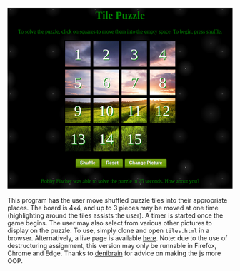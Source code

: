 ![Tile Puzzle](assets/tiles.png?raw=true)

This program has the user move shuffled puzzle tiles into their appropriate places. The board is
4x4, and up to 3 pieces may be moved at one time (highlighting around the tiles assists the user).
A timer is started once the game begins. The user may also select from various other pictures
to display on the puzzle.
To use, simply clone and open `tiles.html` in a browser. Alternatively, a live page is available [here](http://ebersolej.net16.net/tiles/tiles.html). Note: due to the use of destructuring
assignment, this version may only be runnable in Firefox, Chrome and Edge.
Thanks to [denibrain](https://github.com/denibrain) for advice on making the js more OOP.
